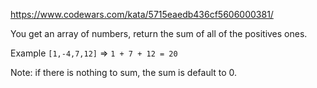 https://www.codewars.com/kata/5715eaedb436cf5606000381/

You get an array of numbers, return the sum of all of the positives ones.

Example `[1,-4,7,12]` => `1 + 7 + 12 = 20`

Note: if there is nothing to sum, the sum is default to 0.
